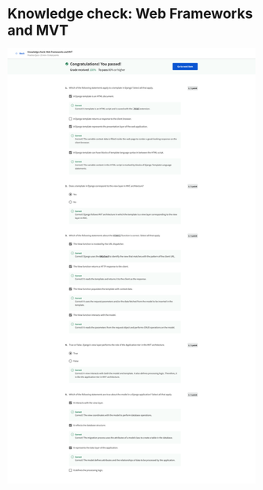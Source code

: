 # Knowledge check: Web Frameworks and MVT

![screencapture-coursera-org-learn-django-web-framework-quiz-S3YA7-knowledge-check-web-frameworks-and-mvt-attempt-2023-01-23-18_31_54.png](Knowledge%20check%20Web%20Frameworks%20and%20MVT%2072f11c1c7d094800b749bac8f038f5a0/screencapture-coursera-org-learn-django-web-framework-quiz-S3YA7-knowledge-check-web-frameworks-and-mvt-attempt-2023-01-23-18_31_54.png)